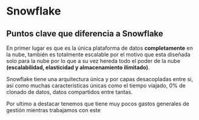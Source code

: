 # Snowflake

## Puntos clave que diferencia a Snowflake

En primer lugar es que es la única plataforma de datos **completamente** en la nube, también es totalmente escalable por el motivo que esta diseñada solo para la nube por lo que a su vez hereda todo el poder de la nube **(escalabilidad, elasticidad y almacenamiento ilimitado)**.

Snowflake tiene una arquitectura única y por capas desacopladas entre si, así como muchas características únicas como el tiempo viajado, 0% de clonado de datos, datos compartidos entre tantas.

Por ultimo a destacar tenemos que tiene muy pocos gastos generales de gestión mientras trabajamos con este

